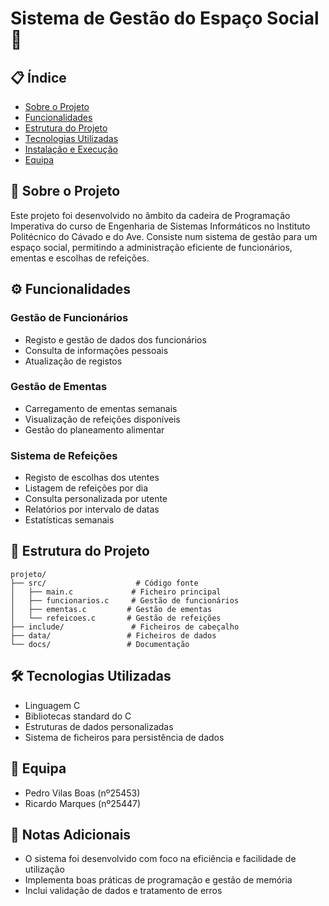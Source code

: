 # Sistema de Gestão do Espaço Social 🏢

## 📋 Índice
- [Sobre o Projeto](#sobre-o-projeto)
- [Funcionalidades](#funcionalidades)
- [Estrutura do Projeto](#estrutura-do-projeto)
- [Tecnologias Utilizadas](#tecnologias-utilizadas)
- [Instalação e Execução](#instalação-e-execução)
- [Equipa](#equipa)

## 🎯 Sobre o Projeto
Este projeto foi desenvolvido no âmbito da cadeira de Programação Imperativa do curso de Engenharia de Sistemas Informáticos no Instituto Politécnico do Cávado e do Ave. Consiste num sistema de gestão para um espaço social, permitindo a administração eficiente de funcionários, ementas e escolhas de refeições.

## ⚙️ Funcionalidades
### Gestão de Funcionários
- Registo e gestão de dados dos funcionários
- Consulta de informações pessoais
- Atualização de registos

### Gestão de Ementas
- Carregamento de ementas semanais
- Visualização de refeições disponíveis
- Gestão do planeamento alimentar

### Sistema de Refeições
- Registo de escolhas dos utentes
- Listagem de refeições por dia
- Consulta personalizada por utente
- Relatórios por intervalo de datas
- Estatísticas semanais

## 📁 Estrutura do Projeto
```
projeto/
├── src/                    # Código fonte
│   ├── main.c             # Ficheiro principal
│   ├── funcionarios.c     # Gestão de funcionários
│   ├── ementas.c         # Gestão de ementas
│   └── refeicoes.c       # Gestão de refeições
├── include/               # Ficheiros de cabeçalho
├── data/                 # Ficheiros de dados
└── docs/                 # Documentação
```

## 🛠️ Tecnologias Utilizadas
- Linguagem C
- Bibliotecas standard do C
- Estruturas de dados personalizadas
- Sistema de ficheiros para persistência de dados


## 👥 Equipa
- Pedro Vilas Boas (nº25453)
- Ricardo Marques (nº25447)

## 📝 Notas Adicionais
- O sistema foi desenvolvido com foco na eficiência e facilidade de utilização
- Implementa boas práticas de programação e gestão de memória
- Inclui validação de dados e tratamento de erros
